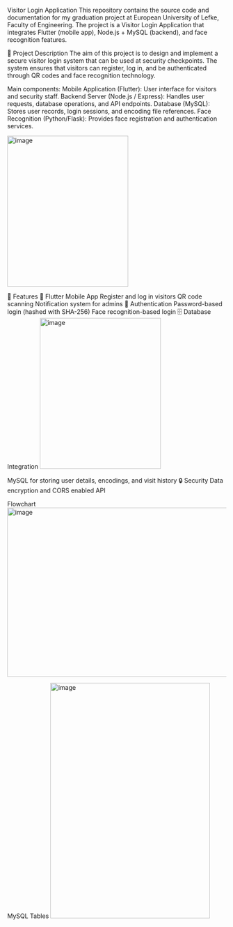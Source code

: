 Visitor Login Application
This repository contains the source code and documentation for my graduation project at European University of Lefke, Faculty of Engineering.
The project is a Visitor Login Application that integrates Flutter (mobile app), Node.js + MySQL (backend), and face recognition features.

📖 Project Description
The aim of this project is to design and implement a secure visitor login system that can be used at security checkpoints.
The system ensures that visitors can register, log in, and be authenticated through QR codes and face recognition technology.

Main components:
Mobile Application (Flutter): User interface for visitors and security staff.
Backend Server (Node.js / Express): Handles user requests, database operations, and API endpoints.
Database (MySQL): Stores user records, login sessions, and encoding file references.
Face Recognition (Python/Flask): Provides face registration and authentication services.

<img width="278" height="346" alt="image" src="https://github.com/user-attachments/assets/46b160bc-af06-4028-98e5-d6287f4fab57" />


🚀 Features
📱 Flutter Mobile App
Register and log in visitors
QR code scanning
Notification system for admins
🔑 Authentication
Password-based login (hashed with SHA-256)
Face recognition-based login
🗄️ Database Integration
<img width="278" height="346" alt="image" src="https://github.com/user-attachments/assets/46b160bc-af06-4028-98e5-d6287f4fab57" />

MySQL for storing user details, encodings, and visit history
🔒 Security
Data encryption and CORS enabled API

Flowchart
<img width="560" height="388" alt="image" src="https://github.com/user-attachments/assets/6821c968-cd14-4447-aa56-af2ac6492115" />

MySQL Tables
<img width="367" height="540" alt="image" src="https://github.com/user-attachments/assets/f17089c7-77bd-4971-8102-ae1c0231e282" />





